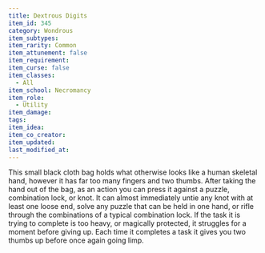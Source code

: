 ```yaml
---
title: Dextrous Digits
item_id: 345
category: Wondrous
item_subtypes: 
item_rarity: Common
item_attunement: false
item_requirement: 
item_curse: false
item_classes: 
  - All
item_school: Necromancy
item_role: 
  - Utility
item_damage: 
tags:
item_idea: 
item_co_creator: 
item_updated: 
last_modified_at: 
---
```


This small black cloth bag holds what otherwise looks like a human skeletal hand, however it has far too many fingers and two thumbs. After taking the hand out of the bag, as an action you can press it against a puzzle, combination lock, or knot. It can almost immediately untie any knot with at least one loose end, solve any puzzle that can be held in one hand, or rifle through the combinations of a typical combination lock. If the task it is trying to complete is too heavy, or magically protected, it struggles for a moment before giving up. Each time it completes a task it gives you two thumbs up before once again going limp.
